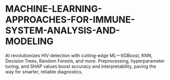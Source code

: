# MACHINE-LEARNING-APPROACHES-FOR-IMMUNE-SYSTEM-ANALYSIS-AND-MODELING
AI revolutionizes HIV detection with cutting-edge ML—XGBoost, KNN, Decision Trees, Random Forests, and more. Preprocessing, hyperparameter tuning, and SHAP values boost accuracy and interpretability, paving the way for smarter, reliable diagnostics.
